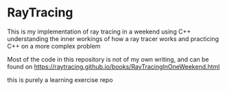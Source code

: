 # RayTracing
This is my implementation of ray tracing in a weekend using C++ understanding the inner workings of how a ray tracer works and practicing C++ on a more complex problem 

Most of the code in this repository is not of my own writing, and can be found on https://raytracing.github.io/books/RayTracingInOneWeekend.html

this is purely a learning exercise repo
